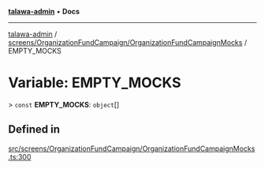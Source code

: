 [**talawa-admin**](../../../../README.md) • **Docs**

***

[talawa-admin](../../../../modules.md) / [screens/OrganizationFundCampaign/OrganizationFundCampaignMocks](../README.md) / EMPTY\_MOCKS

# Variable: EMPTY\_MOCKS

\> `const` **EMPTY\_MOCKS**: `object`[]

## Defined in

[src/screens/OrganizationFundCampaign/OrganizationFundCampaignMocks.ts:300](https://github.com/PalisadoesFoundation/talawa-admin/blob/c49a58cefb47697eb25ed53aa1ef6d685c772d3e/src/screens/OrganizationFundCampaign/OrganizationFundCampaignMocks.ts#L300)
